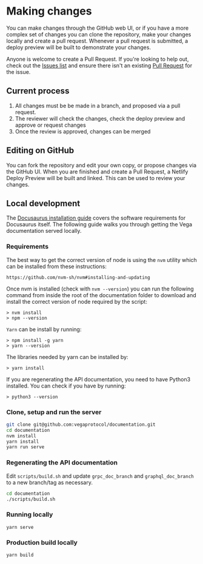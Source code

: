 # Making changes
You can make changes through the GitHub web UI, or if you have a more complex set of changes you can clone the repository, make your changes locally and create a pull request. Whenever a pull request is submitted, a deploy preview will be built to demonstrate your changes.

Anyone is welcome to create a Pull Request. If you're looking to help out, check out the [Issues list](https://github.com/vegaprotocol/documentation/issues) and ensure there isn't an existing [Pull Request](https://github.com/vegaprotocol/documentation/pulls) for the issue.

## Current process
1. All changes must be be made in a branch, and proposed via a pull request.
2. The reviewer will check the changes, check the deploy preview and approve or request changes
3. Once the review is approved, changes can be merged

## Editing on GitHub
You can fork the repository and edit your own copy, or propose changes via the GitHub UI. When you are finished and create a Pull Request, a Netlify Deploy Preview will be built and linked. This can be used to review your changes.

## Local development
The [Docusaurus installation guide](https://docusaurus.io/docs/installation) covers the  software requirements for Docusaurus itself. The following guide walks you through getting the Vega documentation served locally.

### Requirements
The best way to get the correct version of node is using the `nvm` utility which can be installed from these instructions:

`https://github.com/nvm-sh/nvm#installing-and-updating`

Once nvm is installed (check with `nvm --version`) you can run the following command from inside the root of the documentation folder to download and install the correct version of node required by the script:

```
> nvm install
> npm --version
```

`Yarn` can be install by running:

```
> npm install -g yarn
> yarn --version
```

The libraries needed by yarn can be installed by:

```
> yarn install
```

If you are regenerating the API documentation, you need to have Python3 installed. You can check if you have by running:

```
> python3 --version
```


### Clone, setup and run the server
```bash
git clone git@github.com:vegaprotocol/documentation.git
cd documentation
nvm install
yarn install
yarn run serve
```

### Regenerating the API documentation
Edit `scripts/build.sh` and update `grpc_doc_branch` and `graphql_doc_branch` to a new branch/tag as necessary.

```bash
cd documentation
./scripts/build.sh
```

### Running locally

```console
yarn serve
```

### Production build locally

```console
yarn build
```
